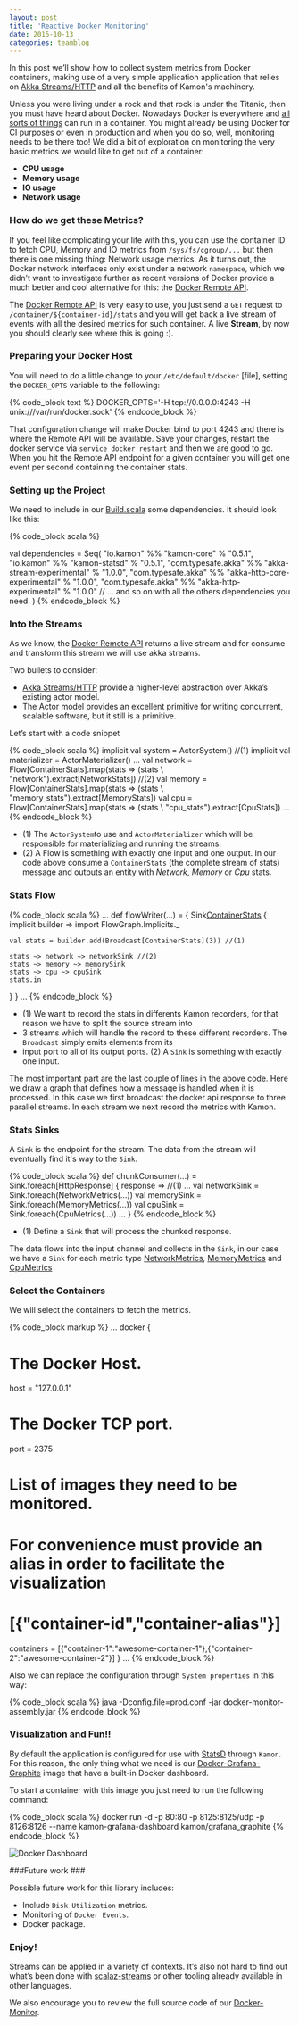 ```yaml
---
layout: post
title: 'Reactive Docker Monitoring'
date: 2015-10-13
categories: teamblog
---
```


In this post we’ll show how to collect system metrics from Docker containers, making use of a very simple application
application that relies on [Akka Streams/HTTP] and all the benefits of Kamon's machinery.



Unless you were living under a rock and that rock is under the Titanic, then you must have heard about Docker. Nowadays
Docker is everywhere and [all sorts of things] can run in a container. You might already be using Docker for CI purposes
or even in production and when you do so, well, monitoring needs to be there too! We did a bit of exploration on monitoring
the very basic metrics we would like to get out of a container:

* **CPU usage**
* **Memory usage**
* **IO usage**
* **Network usage**

### How do we get these Metrics? ###

If you feel like complicating your life with this, you can use the container ID to fetch CPU, Memory and IO metrics from
`/sys/fs/cgroup/...` but then there is one missing thing: Network usage metrics. As it turns out, the Docker network
interfaces only exist under a network `namespace`, which we didn't want to investigate further as recent versions of
Docker provide a much better and cool alternative for this: the [Docker Remote API].

The [Docker Remote API]  is very easy to use, you just send a `GET` request to `/container/${container-id}/stats` and
you will get back a live stream of events with all the desired metrics for such container. A live __Stream__, by now you
should clearly see where this is going :).


### Preparing your Docker Host ###

You will need to do a little change to your `/etc/default/docker` [file], setting the `DOCKER_OPTS` variable to the
following:

{% code_block text %}
  DOCKER_OPTS='-H tcp://0.0.0.0:4243 -H unix:///var/run/docker.sock'
{% endcode_block %}

That configuration change will make Docker bind to port 4243 and there is where the Remote API will be available. Save
your changes, restart the docker service via `service docker restart` and then we are good to go. When you hit the
Remote API endpoint for a given container you will get one event per second containing the container stats.


### Setting up the Project ###

We need to include in our [Build.scala] some dependencies. It should look like this:

{% code_block scala %}

val dependencies = Seq(
    "io.kamon"    	      %% "kamon-core"           	        % "0.5.1",
    "io.kamon"            %% "kamon-statsd"                     % "0.5.1",
    "com.typesafe.akka"   %% "akka-stream-experimental"         % "1.0.0",
    "com.typesafe.akka"   %% "akka-http-core-experimental"      % "1.0.0",
    "com.typesafe.akka"   %% "akka-http-experimental"           % "1.0.0"
     // ... and so on with all the others dependencies you need.
    )
{% endcode_block %}

### Into the Streams ###

As we know, the [Docker Remote API] returns a live stream  and for consume and transform this stream we will use akka streams.

Two bullets to consider:

*  [Akka Streams/HTTP] provide a higher-level abstraction over Akka’s existing actor model.
*  The Actor model provides an excellent primitive for writing concurrent, scalable software, but it still is a primitive.

Let’s start with a code snippet

{% code_block scala %}
implicit val system = ActorSystem() //(1)
implicit val materializer = ActorMaterializer()
...
val network = Flow[ContainerStats].map(stats => (stats \ "network").extract[NetworkStats]) //(2)
val memory = Flow[ContainerStats].map(stats => (stats \ "memory_stats").extract[MemoryStats])
val cpu = Flow[ContainerStats].map(stats => (stats \ "cpu_stats").extract[CpuStats])
...
{% endcode_block %}

* (1) The `ActorSystem`to use and `ActorMaterializer` which will be responsible for materializing and running the streams.
* (2) A Flow is something with exactly one input and one output. In our code above consume a `ContainerStats` (the complete stream of stats) message and outputs an entity with *Network*, *Memory* or *Cpu* stats.

### Stats Flow ###

{% code_block scala %}
...
def flowWriter(...) = {
  Sink[ContainerStats]() { implicit builder =>
    import FlowGraph.Implicits._

    val stats = builder.add(Broadcast[ContainerStats](3)) //(1)

    stats ~> network ~> networkSink //(2)
    stats ~> memory ~> memorySink
    stats ~> cpu ~> cpuSink
    stats.in
  }
}
...
{% endcode_block %}

* (1) We want to record the stats in differents Kamon recorders, for that reason we have to split the source stream into
* 3 streams which will handle the record to these different recorders. The `Broadcast` simply emits elements from its
* input port to all of its output ports. (2) A `Sink` is something with exactly one input.

The most important part are the last couple of lines in the above code. Here we draw a graph that defines how a message
is handled when it is processed. In this case we first broadcast the docker api response to three parallel streams. In
each stream we next record the metrics with Kamon.

### Stats Sinks ###

A `Sink` is the endpoint for the stream. The data from the stream will eventually find it's way to the `Sink`.

{% code_block scala %}
def chunkConsumer(...) = Sink.foreach[HttpResponse] { response => //(1)
    ...
    val networkSink = Sink.foreach(NetworkMetrics(...))
    val memorySink = Sink.foreach(MemoryMetrics(...))
    val cpuSink = Sink.foreach(CpuMetrics(...))
    ...
}
{% endcode_block %}

* (1) Define a `Sink` that will process the chunked response.

The data flows into the input channel and collects in the `Sink`, in our case we have a `Sink` for each metric type
[NetworkMetrics], [MemoryMetrics] and [CpuMetrics]

### Select the Containers ###

We will select the containers to fetch the metrics.

{% code_block markup %}
...
docker {
  # The Docker Host.
  host = "127.0.0.1"

  # The Docker TCP port.
  port = 2375

  # List of images they need to be monitored.
  # For convenience must provide an alias in order to facilitate the visualization
  # [{"container-id","container-alias"}]
  containers = [{"container-1":"awesome-container-1"},{"container-2":"awesome-container-2"}]
}
...
{% endcode_block %}

Also we can replace the configuration through `System properties` in this way:

{% code_block scala %}
java -Dconfig.file=prod.conf -jar docker-monitor-assembly.jar
{% endcode_block %}

### Visualization and Fun!! ###

By default the application is configured for use with [StatsD] through `Kamon`. For this reason, the only thing what we need is our [Docker-Grafana-Graphite] image that have a built-in Docker dashboard.


To start a container with this image you just need to run the following command:


{% code_block scala %}
docker run -d -p 80:80 -p 8125:8125/udp -p 8126:8126 --name kamon-grafana-dashboard kamon/grafana_graphite
{% endcode_block %}


![Docker Dashboard](/assets/img/docker-dashboard.png)

###Future work ###

Possible future work for this library includes:

* Include `Disk Utilization` metrics.
* Monitoring of `Docker Events`.
* Docker package.

### Enjoy! ###

Streams can be applied in a variety of contexts. It’s also not hard to find out what’s been done with [scalaz-streams] or other tooling already available in other languages.

We also encourage you to review the full source code of our [Docker-Monitor].

[all sorts of things]: https://www.youtube.com/watch?v=GsLZz8cZCzc

[Build.scala]:https://github.com/kamon-io/docker-monitor/blob/master/project/Build.scala
[control groups]: https://en.wikipedia.org/wiki/Cgroups
[Docker Remote API]: https://docs.docker.com/reference/api/docker_remote_api_v1.18/#get-container-stats-based-on-resource-usage
[Akka Streams/HTTP]:http://doc.akka.io/docs/akka-stream-and-http-experimental/current/scala.html
[NetworkMetrics]:https://github.com/kamon-io/docker-monitor/blob/master/src/main/scala/kamon/docker/metrics/NetworkMetrics.scala
[MemoryMetrics]:https://github.com/kamon-io/docker-monitor/blob/master/src/main/scala/kamon/docker/metrics/MemoryMetrics.scala
[CpuMetrics]:https://github.com/kamon-io/docker-monitor/blob/master/src/main/scala/kamon/docker/metrics/CpuMetrics.scala
[Docker-Monitor]:https://github.com/kamon-io/docker-monitor
[wherever]:https://docs.docker.com/articles/configuring/#configuring-docker
[scalaz-streams]:https://github.com/scalaz/scalaz-stream
[StatsD]: /backends/statsd/
[Docker-Grafana-Graphite]:https://github.com/kamon-io/docker-grafana-graphite
